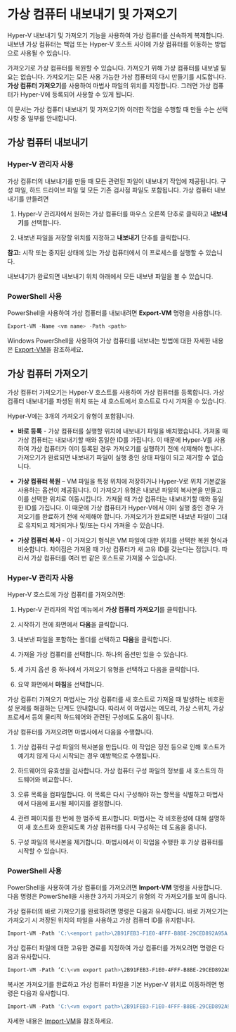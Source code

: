 # 가상 컴퓨터 내보내기 및 가져오기

Hyper-V 내보내기 및 가져오기 기능을 사용하여 가상 컴퓨터를 신속하게 복제합니다. 내보낸 가상 컴퓨터는 백업 또는 Hyper-V 호스트 사이에 가상 컴퓨터를 이동하는 방법으로 사용될 수 있습니다.

가져오기로 가상 컴퓨터를 복원할 수 있습니다. 가져오기 위해 가상 컴퓨터를 내보낼 필요는 없습니다. 가져오기는 모든 사용 가능한 가상 컴퓨터의 다시 만들기를 시도합니다. **가상 컴퓨터 가져오기**를 사용하여 마법사 파일의 위치를 지정합니다. 그러면 가상 컴퓨터가 Hyper-V에 등록되어 사용할 수 있게 됩니다.

이 문서는 가상 컴퓨터 내보내기 및 가져오기와 이러한 작업을 수행할 때 만들 수는 선택 사항 중 일부를 안내합니다.

## 가상 컴퓨터 내보내기

### Hyper-V 관리자 사용

가상 컴퓨터의 내보내기를 만들 때 모든 관련된 파일이 내보내기 작업에 제공됩니다. 구성 파일, 하드 드라이브 파일 및 모든 기존 검사점 파일도 포함됩니다. 가상 컴퓨터 내보내기를 만들려면

1. Hyper-V 관리자에서 원하는 가상 컴퓨터를 마우스 오른쪽 단추로 클릭하고 **내보내기**를 선택합니다.

2. 내보낸 파일을 저장할 위치를 지정하고 **내보내기** 단추를 클릭합니다.

**참고:** 시작 또는 중지된 상태에 있는 가상 컴퓨터에서 이 프로세스를 실행할 수 있습니다.

내보내기가 완료되면 내보내기 위치 아래에서 모든 내보낸 파일을 볼 수 있습니다.

### PowerShell 사용

PowerShell을 사용하여 가상 컴퓨터를 내보내려면 **Export-VM** 명령을 사용합니다.

```powershell
Export-VM -Name <vm name> -Path <path>
```

Windows PowerShell을 사용하여 가상 컴퓨터를 내보내는 방법에 대한 자세한 내용은 [Export-VM](https://technet.microsoft.com/library/hh848491.aspx)을 참조하세요.

## 가상 컴퓨터 가져오기

가상 컴퓨터 가져오기는 Hyper-V 호스트를 사용하여 가상 컴퓨터를 등록합니다. 가상 컴퓨터 내보내기를 파생된 위치 또는 새 호스트에서 호스트로 다시 가져올 수 있습니다.

Hyper-V에는 3개의 가져오기 유형이 포함됩니다.

- **바로 등록** - 가상 컴퓨터를 실행할 위치에 내보내기 파일을 배치했습니다. 가져올 때 가상 컴퓨터는 내보내기할 때와 동일한 ID를 가집니다. 이 때문에 Hyper-V를 사용하여 가상 컴퓨터가 이미 등록된 경우 가져오기를 실행하기 전에 삭제해야 합니다. 가져오기가 완료되면 내보내기 파일이 실행 중인 상태 파일이 되고 제거할 수 없습니다.

- **가상 컴퓨터 복원** – VM 파일을 특정 위치에 저장하거나 Hyper-V로 위치 기본값을 사용하는 옵션이 제공됩니다. 이 가져오기 유형은 내보낸 파일의 복사본을 만들고 이를 선택한 위치로 이동시킵니다. 가져올 때 가상 컴퓨터는 내보내기할 때와 동일한 ID를 가집니다. 이 때문에 가상 컴퓨터가 Hyper-V에서 이미 실행 중인 경우 가져오기를 완료하기 전에 삭제해야 합니다. 가져오기가 완료되면 내보낸 파일이 그대로 유지되고 제거되거나 및/또는 다시 가져올 수 있습니다.

- **가상 컴퓨터 복사** - 이 가져오기 형식은 VM 파일에 대한 위치를 선택한 복원 형식과 비슷합니다. 차이점은 가져올 때 가상 컴퓨터가 새 고유 ID를 갖는다는 점입니다. 따라서 가상 컴퓨터를 여러 번 같은 호스트로 가져올 수 있습니다.


### Hyper-V 관리자 사용

Hyper-V 호스트에 가상 컴퓨터를 가져오려면:

1. Hyper-V 관리자의 작업 메뉴에서 **가상 컴퓨터 가져오기**를 클릭합니다.

2. 시작하기 전에 화면에서 **다음**을 클릭합니다.

3. 내보낸 파일을 포함하는 폴더를 선택하고 **다음**을 클릭합니다.

4. 가져올 가상 컴퓨터를 선택합니다. 하나의 옵션만 있을 수 있습니다.

5. 세 가지 옵션 중 하나에서 가져오기 유형을 선택하고 다음을 클릭합니다.

6. 요약 화면에서 **마침**을 선택합니다.

가상 컴퓨터 가져오기 마법사는 가상 컴퓨터를 새 호스트로 가져올 때 발생하는 비호환성 문제를 해결하는 단계도 안내합니다. 따라서 이 마법사는 메모리, 가상 스위치, 가상 프로세서 등의 물리적 하드웨어와 관련된 구성에도 도움이 됩니다.

가상 컴퓨터를 가져오려면 마법사에서 다음을 수행합니다.
1. 가상 컴퓨터 구성 파일의 복사본을 만듭니다. 이 작업은 정전 등으로 인해 호스트가 예기치 않게 다시 시작되는 경우 예방책으로 수행됩니다.

2. 하드웨어의 유효성을 검사합니다. 가상 컴퓨터 구성 파일의 정보를 새 호스트의 하드웨어와 비교합니다.

3. 오류 목록을 컴파일합니다. 이 목록은 다시 구성해야 하는 항목을 식별하고 마법사에서 다음에 표시될 페이지를 결정합니다.

4. 관련 페이지를 한 번에 한 범주씩 표시합니다. 마법사는 각 비호환성에 대해 설명하여 새 호스트와 호환되도록 가상 컴퓨터를 다시 구성하는 데 도움을 줍니다.

5. 구성 파일의 복사본을 제거합니다. 마법사에서 이 작업을 수행한 후 가상 컴퓨터를 시작할 수 있습니다.


### PowerShell 사용

PowerShell을 사용하여 가상 컴퓨터를 가져오려면 **Import-VM** 명령을 사용합니다. 다음 명령은 PowerShell을 사용한 3가지 가져오기 유형의 각 가져오기를 보여 줍니다.

가상 컴퓨터의 바로 가져오기를 완료하려면 명령은 다음과 유사합니다. 바로 가져오기는 가져오기 시 저장된 위치의 파일을 사용하고 가상 컴퓨터 ID를 유지합니다.

```powershell
Import-VM -Path 'C:\<emport path>\2B91FEB3-F1E0-4FFF-B8BE-29CED892A95A.vmcx' 
```

가상 컴퓨터 파일에 대한 고유한 경로를 지정하여 가상 컴퓨터를 가져오려면 명령은 다음과 유사합니다.

```powershell
Import-VM -Path ‘C:\<vm export path>\2B91FEB3-F1E0-4FFF-B8BE-29CED892A95A.vmcx' -Copy -VhdDestinationPath 'D:\Virtual Machines\WIN10DOC' -VirtualMachinePath 'D:\Virtual Machines\WIN10DOC'
```

복사본 가져오기를 완료하고 가상 컴퓨터 파일을 기본 Hyper-V 위치로 이동하려면 명령은 다음과 유사합니다.

``` PowerShell
Import-VM -Path 'C:\<vm export path>\2B91FEB3-F1E0-4FFF-B8BE-29CED892A95A.vmcx' –Copy -GenerateNewId
```

자세한 내용은 [Import-VM](https://technet.microsoft.com/library/hh848495.aspx)을 참조하세요.



